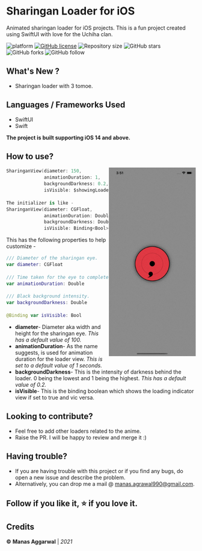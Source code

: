 # Sharingan Loader for iOS
Animated sharingan loader for iOS projects.
This is a fun project created using SwiftUI with love for the Uchiha clan. 


![platform](https://img.shields.io/badge/platform-iOS-orange)
[![GitHub license](https://img.shields.io/badge/License-Apache2.0-blue.svg)](LICENSE)
![Repository size](https://img.shields.io/github/repo-size/Fury-2K/Sharingan-Loader)
![GitHub stars](https://img.shields.io/github/stars/Fury-2K/Sharingan-Loader?style=social)
![GitHub forks](https://img.shields.io/github/forks/Fury-2K/Sharingan-Loader?style=social)
![GitHub follow](https://img.shields.io/github/followers/Fury-2K?style=social)

## What's New ?
- Sharingan loader with 3 tomoe.
 
## Languages / Frameworks Used
- SwiftUI
- Swift


**The project is built supporting iOS 14 and above.**

## How to use?

<img align="right" src="/Resources/sharingan_loader.gif" height="500">

```swift
SharinganView(diameter: 150,
              animationDuration: 1, 
              backgroundDarkness: 0.2, 
              isVisible: $showingLoader)

The initializer is like - 
SharinganView(diameter: CGFloat,
              animationDuration: Double,
              backgroundDarkness: Double,
              isVisible: Binding<Bool>)
```
This has the following properties to help customize -<br>
```swift
/// Diameter of the sharingan eye.
var diameter: CGFloat

/// Time taken for the eye to complete 1 full rotation.
var animationDuration: Double

/// Black background intensity.
var backgroundDarkness: Double

@Binding var isVisible: Bool
```
- **diameter**- Diameter aka width and height for the sharingan eye. *This has a default value of 100.*
- **animationDuration**- As the name suggests, is used for animation duration for the loader view. *This is set to a default value of 1 seconds.*
- **backgroundDarkness**- This is the intensity of darkness behind the loader. 0 being the lowest and 1 being the highest. *This has a default value of 0.2.*
- **isVisible**- This is the binding boolean which shows the loading indicator view if set to true and vic versa.

## Looking to contribute?
- Feel free to add other loaders related to the anime.
- Raise the PR. I will be happy to review and merge it :)

## Having trouble?
* If you are having trouble with this project or if you find any bugs, do open a new issue and describe the problem.
* Alternatively, you can drop me a mail @ manas.agrawal990@gmail.com.

## Follow if you like it, ⭐️ if you love it.

## Credits
**©** **Manas Aggarwal** | *2021*
